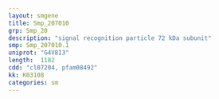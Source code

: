 ```yaml
---
layout: smgene
title: Smp_207010
grp: Smp_20
description: "signal recognition particle 72 kDa subunit"
smp: Smp_207010.1
uniprot: "G4V8I3"
length:  1182
cdd: "cl07204, pfam08492"
kk: K03108
categories: sm
---
```

